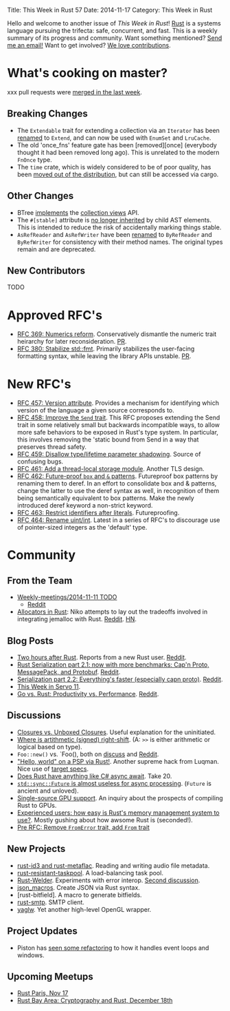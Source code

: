Title: This Week in Rust 57
Date: 2014-11-17
Category: This Week in Rust

Hello and welcome to another issue of *This Week in Rust*!
[Rust](http://rust-lang.org) is a systems language pursuing the trifecta:
safe, concurrent, and fast. This is a weekly summary of its progress and
community. Want something mentioned? [Send me an
email!](mailto:corey@octayn.net?subject=This%20Week%20in%20Rust%20Suggestion)
Want to get involved? [We love
contributions](https://github.com/mozilla/rust/wiki/Note-guide-for-new-contributors).

# What's cooking on master?

xxx pull requests were [merged in the last week][1].

[1]: https://github.com/rust-lang/rust/pulls?q=is%3Apr+is%3Amerged+updated%3A2014-11-10..2014-11-17

## Breaking Changes

* The `Extendable` trait for extending a collection via an `Iterator`
  has been [renamed][extend] to `Extend`, and can now be used with
  `EnumSet` and `LruCache`.
* The old 'once_fns' feature gate has been [removed][once] (everybody
  thought it had been removed long ago). This is unrelated to the
  modern `FnOnce` type.
* The `time` crate, which is widely considered to be of poor quality,
  has been [moved out of the distribution][time], but can still be
  accessed via cargo.

[extend]: https://github.com/rust-lang/rust/pull/18475
[once_fns]: https://github.com/rust-lang/rust/pull/18743
[time]: https://github.com/rust-lang/rust/pull/18858

## Other Changes

* BTree [implements][btree] the [collection views][view-rfc] API.
* The `#[stable]` attribute is [no longer inherited][stable] by child
  AST elements. This is intended to reduce the risk of accidentally
  marking things stable.
* `AsRefReader` and `AsRefWriter` have been [renamed][asref] to
  `ByRefReader` and `ByRefWriter` for consistency with their method
  names. The original types remain and are deprecated.

[btree]: https://github.com/rust-lang/rust/pull/18287
[view-rfc]: https://github.com/rust-lang/rfcs/blob/master/text/0216-collection-views.md
[stable]: https://github.com/rust-lang/rust/pull/18887
[asref]: https://github.com/rust-lang/rust/pull/18891

## New Contributors
TODO



# Approved RFC's

* [RFC 369: Numerics reform][num]. Conservatively dismantle the
  numeric trait heirarchy for later reconsideration. [PR][num-pr].
* [RFC 380: Stabilize std::fmt][fmt]. Primarily stabilizes the user-facing
  formatting syntax, while leaving the library APIs
  unstable. [PR][fmt-pr].

[num]: https://github.com/rust-lang/rfcs/blob/master/text/0369-num-reform.md
[num-pr]: https://github.com/rust-lang/rfcs/pull/369
[fmt]: https://github.com/rust-lang/rfcs/blob/master/text/0380-stabilize-std-fmt.md
[fmt-pr]: https://github.com/rust-lang/rfcs/pull/380

# New RFC's

* [RFC 457: Version attribute][457]. Provides a mechanism for
  identifying which version of the language a given source corresponds
  to.
* [RFC 458: Improve the `Send` trait][458]. This RFC proposes
  extending the Send trait in some relatively small but backwards
  incompatible ways, to allow more safe behaviors to be exposed in
  Rust's type system. In particular, this involves removing the
  'static bound from Send in a way that preserves thread safety.
* [RFC 459: Disallow type/lifetime parameter shadowing][459]. Source
  of confusing bugs.
* [RFC 461: Add a thread-local storage module][461]. Another TLS
  design.
* [RFC 462: Future-proof `box` and `&` patterns][462]. Futureproof box
  patterns by renaming them to deref.  In an effort to consolidate box
  and & patterns, change the latter to use the deref syntax as well,
  in recognition of them being semantically equivalent to box
  patterns.  Make the newly introduced deref keyword a non-strict
  keyword.
* [RFC 463: Restrict identifiers after literals][463]. Futureproofing.
* [RFC 464: Rename uint/int][464]. Latest in a series of RFC's to
  discourage use of pointer-sized integers as the 'default' type.

[457]: https://github.com/rust-lang/rfcs/pull/457
[458]: https://github.com/rust-lang/rfcs/pull/458
[459]: https://github.com/rust-lang/rfcs/pull/459
[461]: https://github.com/rust-lang/rfcs/pull/461
[462]: https://github.com/rust-lang/rfcs/pull/462
[463]: https://github.com/rust-lang/rfcs/pull/463
[464]: https://github.com/rust-lang/rfcs/pull/464

# Community

## From the Team

* [Weekly-meetings/2014-11-11 TODO](https://github.com/rust-lang/meeting-minutes/blob/master/weekly-meetings/2014-11-11.md)
    * [Reddit](https://www.reddit.com/r/rust/comments/2m109d/weekly_meeting_111114/)
* [Allocators in Rust][alloc]: Niko attempts to lay out the tradeoffs
  involved in integrating jemalloc with
  Rust. [Reddit][alloc-reddit]. [HN][alloc-hn].


[alloc]: http://smallcultfollowing.com/babysteps/blog/2014/11/14/allocators-in-rust/
[alloc-reddit]: https://www.reddit.com/r/rust/comments/2mcew2/allocators_in_rust_from_nmatsakiss_blog/
[alloc-hn]: https://news.ycombinator.com/item?id=8612430

## Blog Posts

* [Two hours after Rust][two]. Reports from a new Rust user. [Reddit][two-reddit].
* [Rust Serialization part 2.1: now with more benchmarks: Cap'n Proto, MessagePack, and Protobuf][bench]. [Reddit][bench-reddit].
* [Serialization part 2.2: Everything's faster (especially capn proto)][bench2]. [Reddit][bench2-reddit].
* [This Week in Servo 11][twis].
* [Go vs. Rust: Productivity vs. Performance][govr]. [Reddit][govr-reddit].

[two]: http://jbowles.github.io/lambda-bowles/programs/two-hours-after-rust/
[two-reddit]: https://www.reddit.com/r/rust/comments/2ly7q8/two_hours_after_rust/
[bench]: http://erickt.github.io/blog/2014/11/11/benchmarks/
[bench-reddit]: https://www.reddit.com/r/rust/comments/2lzc9n/rust_serialization_part_21_now_with_more/
[bench2]: http://erickt.github.io/blog/2014/11/13/benchmarks-2/
[bench2-reddit]: https://www.reddit.com/r/rust/comments/2m72br/serialization_part_22_everythings_faster/
[twis]: http://blog.servo.org/2014/11/11/twis-11/
[govr]: http://joshitech.blogspot.com/2014/11/go-vs-rust-productivity-vs-performance.html
[govr-reddit]: https://www.reddit.com/r/rust/comments/2maqi7/go_vs_rust_productivity_vs_performance/

## Discussions

* [Closures vs. Unboxed Closures][cl]. Useful explanation for the uninitiated.
* [Where is artithmetic (signed) right-shift][sh]. (A: `>>` is either arithmetic or logical based on type).
* `Foo::new()` vs. `Foo(), both on [discuss][ctor-discuss] and [Reddit][ctor-reddit].
* ["Hello, world" on a PSP via Rust!][psp]. Another supreme hack from Luqman. Nice use of [target specs].
* [Does Rust have anything like C# async await][await]. Take 20.
* [`std::sync::Future` is almost useless for async processing][future]. (`Future` is ancient and unloved).
* [Single-source GPU support][gpu]. An inquiry about the prospects of compiling Rust to GPUs.
* [Experienced users: how easy is Rust's memory management system to use?][mm]. Mostly gushing about how awsome Rust is (seconded!).
* [Pre RFC: Remove `FromError` trait, add `From` trait][from]

[cl]: https://www.reddit.com/r/rust/comments/2lo6yt/closures_vs_unboxed_closures/
[sh]: https://www.reddit.com/r/rust/comments/2lp3il/where_is_arithmetic_signed_rightshift/
[ctor-discuss]: http://discuss.rust-lang.org/t/poll-foo-new-vs-foo-as-the-default-constructor/758
[ctor-reddit]: https://www.reddit.com/r/rust/comments/2lvrf5/foonew_vs_foo_as_the_default_constructor/
[psp]: https://www.reddit.com/r/rust/comments/2m10id/hello_world_on_a_psp_via_rust/
[target specs]: https://github.com/rust-lang/rfcs/blob/master/text/0131-target-specification.md
[await]: https://www.reddit.com/r/rust/comments/2m5rin/does_rust_have_something_like_c_async_wait/
[future]: https://www.reddit.com/r/rust/comments/2m64o5/stdsyncfuture_is_almost_useless_for_async/
[gpu]: http://discuss.rust-lang.org/t/single-source-gpu-support/898
[mm]: https://www.reddit.com/r/rust/comments/2m9qw9/experienced_users_how_easy_is_rusts_memory/
[from]: http://discuss.rust-lang.org/t/pre-rfc-remove-fromerror-trait-add-from-trait/783

## New Projects

* [rust-id3 and rust-metaflac][id3]. Reading and writing audio file metadata.
* [rust-resistant-taskpool][taskpool]. A load-balancing task pool.
* [Rust-Welder]. Experiments with error interop. [Second discussion][Rust-Welder2].
* [json_macros]. Create JSON via Rust syntax.
* [rust-bitfield]. A macro to generate bitfields.
* [rust-smtp]. SMTP client.
* [yaglw]. Yet another high-level OpenGL wrapper.

[id3]: https://www.reddit.com/r/rust/comments/2lsfrd/rustid3_and_rustmetaflac_libraries_to_read_and/
[taskpool]: https://www.reddit.com/r/rust/comments/2ltjwm/a_loadbalancing_taskpool_resistant_to_child_panics/
[Rust-Welder]: https://www.reddit.com/r/rust/comments/2lwciy/feedback_and_discussion_wanted_rustwelder_a_crate/
[Rust-Welder2]: https://www.reddit.com/r/rust/comments/2m84s1/updated_rustwelder_errorresult_handling/
[json_macros]: https://www.reddit.com/r/rust/comments/2m3bjj/json_macros_construct_json_objects_in_rust_from/
[rust-bitfields]: https://www.reddit.com/r/rust/comments/2m82o9/a_procedural_macro_to_generate_bitfieldlike_stuct/
[rust-smtp]: https://www.reddit.com/r/rust/comments/2m8nla/rust_smtp_client_looking_for_feedback/
[yaglw]: https://www.reddit.com/r/rust_gamedev/comments/2m7l9a/yaglw_yet_another_opengl_wrapper/

## Project Updates

* Piston has [seen some refactoring][pist] to how it handles event loops and windows.

[pist]: https://www.reddit.com/r/rust_gamedev/comments/2m7k6v/piston_update_glutin_loop/

## Upcoming Meetups

* [Rust Paris, Nov 17](http://www.meetup.com/Rust-Paris/events/185461312/)
* [Rust Bay Area: Cryptography and Rust, December 18th](http://www.meetup.com/Rust-Bay-Area/events/210632582/)
